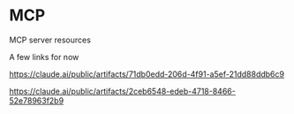 # MCP
MCP server resources

A few links for now

https://claude.ai/public/artifacts/71db0edd-206d-4f91-a5ef-21dd88ddb6c9

https://claude.ai/public/artifacts/2ceb6548-edeb-4718-8466-52e78963f2b9
